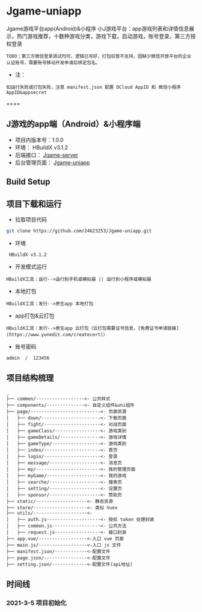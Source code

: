 # Jgame-uniapp
Jgame游戏平台app(Android)&amp;小程序
小J游戏平台：app游戏列表和详情信息展示，热门游戏推荐，十数种游戏分类，游戏下载，启动游戏，账号登录，第三方授权登录

```TODO：
TODO：第三方微信登录调试均可，逻辑已写好，打包后暂不支持，因缺少微信开放平台的企业认证账号，需要账号移动开发申请后绑定包名。 
```

- 注：
```
如运行失败或打包失败，注意 manifest.json 配置 DCloud AppID 和 微信小程序 AppID&appsecret
```

====

## J游戏的app端（Android）&小程序端

+ 项目内版本号：1.0.0
+ 环境： HBuildX v3.1.2
+ 后端接口： [Jgame-server](https://github.com/24623253/Jgame-server) 
+ 后台管理页面： [Jgame-uniapp](https://github.com/24623253/Jgame-server) 

## Build Setup

项目下载和运行
----

- 拉取项目代码
```bash
git clone https://github.com/24623253/Jgame-uniapp.git
```

- 环境
```
 HBuildX v3.1.2
```

- 开发模式运行
```
HBuildX工具：运行-->运行到手机或模拟器 || 运行到小程序或模拟器
```

- 本地打包
```
HBuildX工具：发行-->原生app 本地打包
```

- app打包&云打包
```
HBuildX工具：发行-->原生app 云打包（云打包需要证书信息，[免费证书申请链接](https://www.yunedit.com/createcert)）
```

- 账号密码
```
admin  /  123456
```

## 项目结构梳理

```
_ 
├── common/··················<- 公共样式
├── components/··············<- 自定义组件&uni组件
├── page/··························<- 页面资源
│   ├── down/······················<- 下载页面
│   ├── fight/·····················<- 对战页面
│   ├── gameClass/·················<- 游戏类别
│   ├── gameDetails/···············<- 游戏详情
│   ├── gameType/··················<- 游戏类别
│   ├── index/·····················<- 首页
│   ├── login/·····················<- 登录
│   ├── message/···················<- 消息页
│   ├── my/························<- 我的管理页面
│   ├── myGame/····················<- 我的游戏
│   ├── searche/···················<- 搜索页
│   ├── setting/···················<- 设置页 
│   ├── sponsor/···················<- 赞助页
├── static/···················<- 静态资源
├── store/····················<- 类似 Vuex
├── utils/····················<-
│   ├── auth.js····················<- 授权 token 处理封装
│   ├── common.js··················<- 公共方法
│   ├── request.js·················<- 接口封装
├── app.vue/··················<-入口 vue 页面
├── main.js/··················<-入口 js 文件
├── manifest.json/············<-配置文件
├── page.json/················<-配置文件
├── setting.json/·············<-配置文件(api地址)

```



## 时间线

### 2021-3-5 项目初始化
